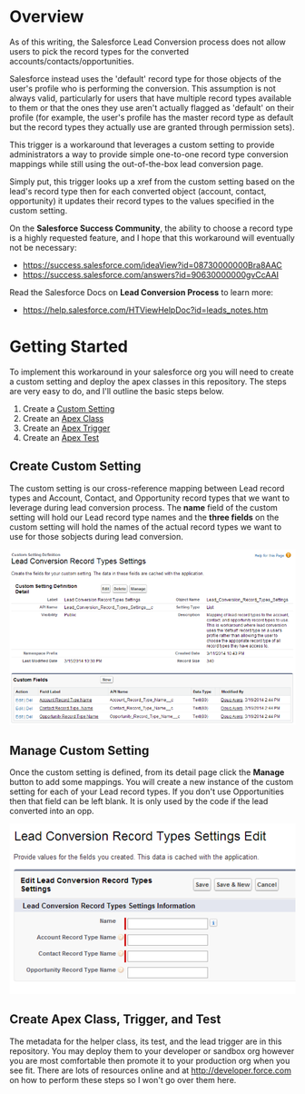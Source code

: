 Overview
========

As of this writing, the Salesforce Lead Conversion process does not
allow users to pick the record types for the converted accounts/contacts/opportunities.

Salesforce instead uses the 'default' record type for those objects of the user's profile
who is performing the conversion. This assumption is not always valid, particularly
for users that have multiple record types available to them or that the ones they
use aren't actually flagged as 'default' on their profile (for example, the user's profile
has the master record type as default but the record types they actually use are granted
through permission sets).

This trigger is a workaround that leverages a custom setting to provide administrators
a way to provide simple one-to-one record type conversion mappings while still using the out-of-the-box
lead conversion page.

Simply put, this trigger looks up a xref from the custom setting based on the lead's record type
then for each converted object (account, contact, opportunity) it updates their record types to
the values specified in the custom setting.

On the **Salesforce Success Community**, the ability to choose a record type is a highly requested feature,
and I hope that this workaround will eventually not be necessary:
* https://success.salesforce.com/ideaView?id=08730000000Bra8AAC
* https://success.salesforce.com/answers?id=90630000000gvCcAAI

Read the Salesforce Docs on **Lead Conversion Process** to learn more:
* https://help.salesforce.com/HTViewHelpDoc?id=leads_notes.htm


Getting Started
===============

To implement this workaround in your salesforce org you will need to create a custom setting and deploy
the apex classes in this repository. The steps are very easy to do, and I'll outline the basic steps below.

1. Create a [Custom Setting](http://help.salesforce.com/apex/HTViewHelpDoc?id=cs_about.htm&language=en_US)
2. Create an [Apex Class](http://help.salesforce.com/apex/HTViewHelpDoc?id=code_define_package.htm&language=en_US)
3. Create an [Apex Trigger](http://help.salesforce.com/apex/HTViewHelpDoc?id=code_define_trigger.htm&language=en_US)
4. Create an [Apex Test](http://help.salesforce.com/apex/HTViewHelpDoc?id=code_run_tests.htm&language=en_US)


Create Custom Setting
---------------------

The custom setting is our cross-reference mapping between Lead record types and Account, Contact, and Opportunity
record types that we want to leverage during lead conversion process. The **name** field of the custom setting
will hold our Lead record type names and the **three fields** on the custom setting will hold the names of the
actual record types we want to use for those sobjects during lead conversion.

![custom settings](/images/custom_settings.png)


Manage Custom Setting
---------------------

Once the custom setting is defined, from its detail page click the **Manage** button to add some mappings.
You will create a new instance of the custom setting for each of your Lead record types. If you don't use
Opportunities then that field can be left blank. It is only used by the code if the lead converted into an opp.

![manage settings](/images/manage_custom_settings.png)


Create Apex Class, Trigger, and Test
------------------------------------

The metadata for the helper class, its test, and the lead trigger are in this repository.
You may deploy them to your developer or sandbox org however you are most comfortable then
promote it to your production org when you see fit. There are lots of resources online and at
http://developer.force.com on how to perform these steps so I won't go over them here.
